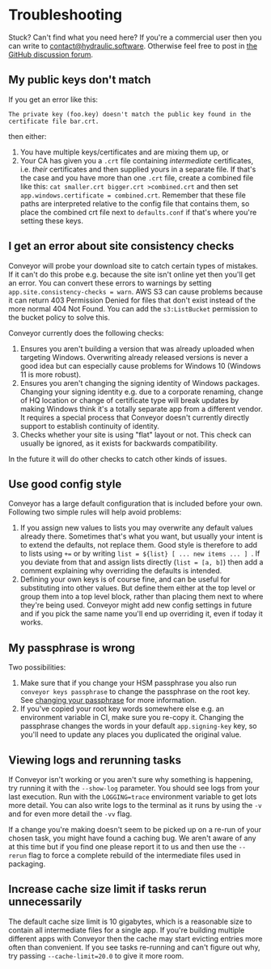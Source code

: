 # Troubleshooting

Stuck? Can't find what you need here? If you're a commercial user then you can write to [contact@hydraulic.software](mailto:contact@hydraulic.software). Otherwise feel free to post in [the GitHub discussion forum](https://github.com/hydraulic-software/conveyor/discussions).

## My public keys don't match

If you get an error like this:

```
The private key (foo.key) doesn't match the public key found in the certificate file bar.crt.
```

then either:

1. You have multiple keys/certificates and are mixing them up, or
2. Your CA has given you a `.crt` file containing _intermediate_ certificates, i.e. _their_ certificates and then supplied yours in a 
   separate file. If that's the case and you have more than one `.crt` file, create a combined file like this: 
   `cat smaller.crt bigger.crt >combined.crt` and then set `app.windows.certificate = combined.crt`. Remember that these file paths
   are interpreted relative to the config file that contains them, so place the combined crt file next to `defaults.conf` if that's where
   you're setting these keys.

## I get an error about site consistency checks

Conveyor will probe your download site to catch certain types of mistakes. If it can't do this probe e.g. because the site isn't online yet then you'll get an error. You can convert these errors to warnings by setting `app.site.consistency-checks = warn`. AWS S3 can cause problems because it can return 403 Permission Denied for files that don't exist instead of the more normal 404 Not Found. You can add the `s3:ListBucket` permission to the bucket policy to solve this.

Conveyor currently does the following checks:

1. Ensures you aren't building a version that was already uploaded when targeting Windows. Overwriting already released versions is never a good idea but can especially cause problems for Windows 10 (Windows 11 is more robust).
2. Ensures you aren't changing the signing identity of Windows packages. Changing your signing identity e.g. due to a corporate renaming, change of HQ location or change of certificate type will break updates by making Windows think it's a totally separate app from a different vendor. It requires a special process that Conveyor doesn't currently directly support to establish continuity of identity.
3. Checks whether your site is using "flat" layout or not. This check can usually be ignored, as it exists for backwards compatibility.

In the future it will do other checks to catch other kinds of issues.

## Use good config style

Conveyor has a large default configuration that is included before your own. Following two simple rules will help avoid problems:

1. If you assign new values to lists you may overwrite any default values already there. Sometimes that's what you want, but usually your intent is to extend the defaults, not replace them. Good style is therefore to add to lists using `+=` or by writing `list = ${list} [ ... new items ... ] `. If you deviate from that and assign lists directly (`list = [a, b]`) then add a comment explaining why overriding the defaults is intended.
2. Defining your own keys is of course fine, and can be useful for substituting into other values. But define them either at the top level or group them into a top level block, rather than placing them next to where they're being used. Conveyor might add new config settings in future and if you pick the same name you'll end up overriding it, even if today it works.

## My passphrase is wrong

Two possibilities:

1. Make sure that if you change your HSM passphrase you also run `conveyor keys passphrase` to change the passphrase on the root key. See [changing your passphrase](../configs/keys-and-certificates.md#passphrases) for more information.
2. If you've copied your root key words somewhere else e.g. an environment variable in CI, make sure you re-copy it. Changing the passphrase changes the words in your default `app.signing-key` key, so you'll need to update any places you duplicated the original value. 

## Viewing logs and rerunning tasks

If Conveyor isn't working or you aren't sure why something is happening, try running it with the `--show-log` parameter. You should see logs from your last execution. Run with the `LOGGING=trace` environment variable to get lots more detail. You can also write logs to the terminal as it runs by using the `-v` and for even more detail the `-vv` flag.

If a change you're making doesn't seem to be picked up on a re-run of your chosen task, you might have found a caching bug. We aren't aware of any at this time but if you find one please report it to us and then use the `--rerun` flag to force a complete rebuild of the intermediate files used in packaging.

## Increase cache size limit if tasks rerun unnecessarily

The default cache size limit is 10 gigabytes, which is a reasonable size to contain all intermediate files for a single app. If you're building multiple different apps with Conveyor then the cache may start evicting entries more often than convenient. If you see tasks re-running and can't figure out why, try passing `--cache-limit=20.0` to give it more room.

